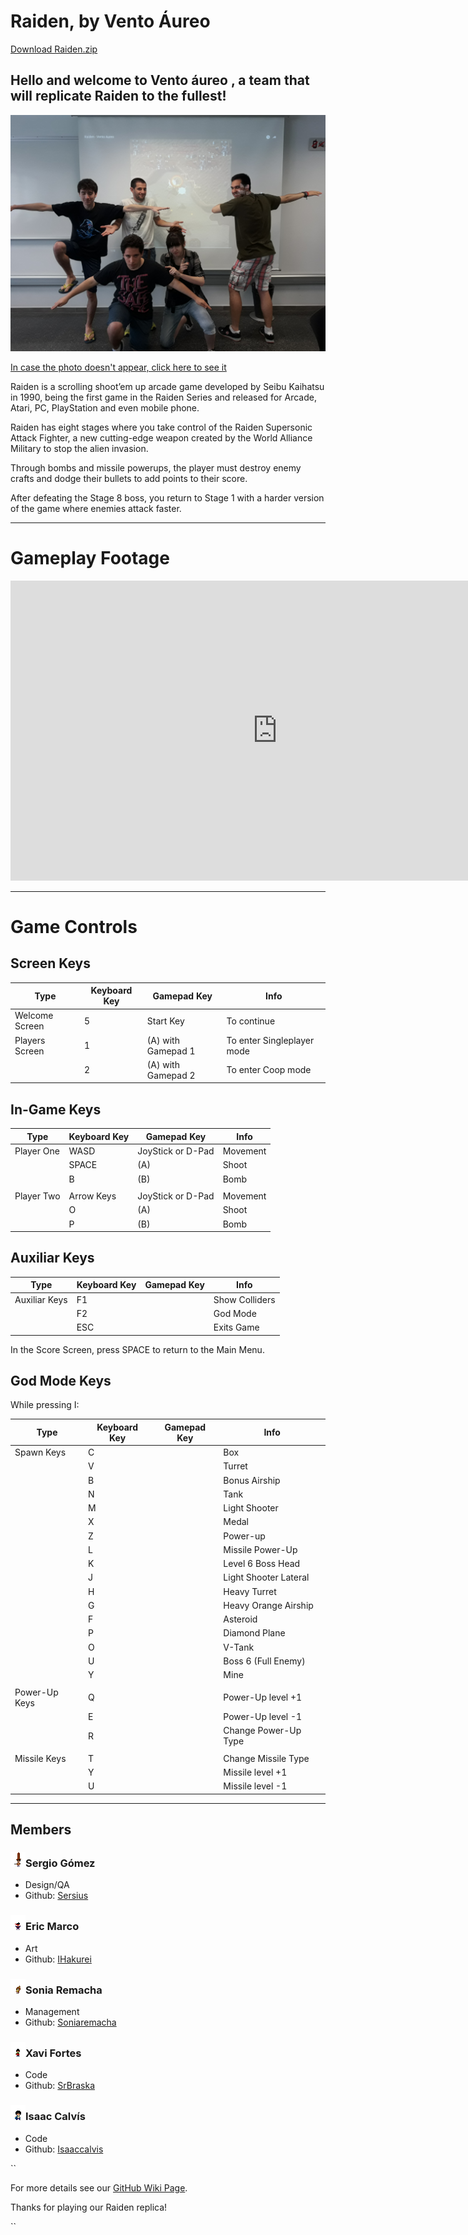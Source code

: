 # Raiden, by Vento Áureo

<a href="https://github.com/Soniaremacha/VentoAureo/releases/download/Raiden1.0/Raiden1.0_VentoAureo.zip">Download Raiden.zip</a>



## Hello and welcome to Vento áureo , a team that will replicate Raiden to the fullest!


![](https://github.com/Soniaremacha/VentoAureo/blob/master/20170605_112358.jpg)


<a href="https://github.com/Soniaremacha/VentoAureo/blob/master/20170605_112358.jpg">In case the photo doesn't appear, click here to see it</a>


Raiden is a scrolling shoot’em up arcade game developed by Seibu Kaihatsu in 1990, being the first game in the Raiden Series and released for Arcade, Atari, PC, PlayStation and even mobile phone.

Raiden has eight stages where you take control of the Raiden Supersonic Attack Fighter, a new cutting-edge weapon created by the World Alliance Military to stop the alien invasion.

Through bombs and missile powerups, the player must destroy enemy crafts and dodge their bullets to add points to their score.

After defeating the Stage 8 boss, you return to Stage 1 with a harder version of the game where enemies attack faster.

---


# Gameplay Footage

<iframe width="854" height="480" src="https://www.youtube.com/embed/7QY-pVGliTE" frameborder="0" allowfullscreen></iframe>

---

# Game Controls

## Screen Keys

|Type|Keyboard Key|Gamepad Key|Info|
|----|------------|-----------|----|
| Welcome Screen   | 5 | Start Key  | To continue |
| Players Screen   | 1 | (A) with Gamepad 1   | To enter Singleplayer mode |
|                  | 2 | (A) with Gamepad 2   | To enter Coop mode |


## In-Game Keys

|Type|Keyboard Key|Gamepad Key|Info|
|----|------------|-----------|----|
| Player One    | WASD | JoyStick or D-Pad | Movement |
|               | SPACE | (A) | Shoot |
|               | B | (B) | Bomb |
|               |  |  |  |
| Player Two    | Arrow Keys | JoyStick or D-Pad | Movement |
|               | O | (A) | Shoot |
|               | P | (B) | Bomb |


## Auxiliar Keys

|Type|Keyboard Key|Gamepad Key|Info|
|----|------------|-----------|----|
| Auxiliar Keys | F1 |  | Show Colliders |
|               | F2 |  | God Mode |
|               | ESC |  | Exits Game |

In the Score Screen, press SPACE to return to the Main Menu.


## God Mode Keys

While pressing I:

|Type|Keyboard Key|Gamepad Key|Info|
|----|------------|-----------|----|
| Spawn Keys    | C |  | Box |
|               | V |  | Turret |
|               | B |  | Bonus Airship |
|               | N |  | Tank |
|               | M |  | Light Shooter |
|               | X |  | Medal |
|               | Z |  | Power-up |
|               | L |  | Missile Power-Up |
|               | K |  | Level 6 Boss Head |
|               | J |  | Light Shooter Lateral |
|               | H |  | Heavy Turret |
|               | G |  | Heavy Orange Airship |
|               | F |  | Asteroid |
|               | P |  | Diamond Plane |
|               | O |  | V-Tank |
|               | U |  | Boss 6 (Full Enemy) |
|               | Y |  | Mine |
|               |   |  |  |
| Power-Up Keys | Q |  | Power-Up level +1 |
|               | E |  | Power-Up level -1 |
|               | R |  | Change Power-Up Type |
|               |   |  |  |
| Missile Keys  | T |  | Change Missile Type |
|               | Y |  | Missile level +1 |
|               | U |  | Missile level -1 |

---

## Members

### ![](https://github.com/Soniaremacha/VentoAureo/blob/Raiden/Design/Team/Sergio.png)Sergio Gómez

 - Design/QA
 - Github: [Sersius](https://github.com/Sersius)


### ![](https://github.com/Soniaremacha/VentoAureo/blob/Raiden/Design/Team/Eric.png)Eric Marco

 - Art
 - Github: [IHakurei](https://github.com/IHakurei)


### ![](https://github.com/Soniaremacha/VentoAureo/blob/Raiden/Design/Team/Sonia.png)Sonia Remacha

 - Management
 - Github: [Soniaremacha](https://github.com/Soniaremacha)


### ![](https://github.com/Soniaremacha/VentoAureo/blob/Raiden/Design/Team/Xavi.png)Xavi Fortes

 - Code
 - Github: [SrBraska](https://github.com/SrBraska)


### ![](https://github.com/Soniaremacha/VentoAureo/blob/Raiden/Design/Team/Isaac.png)Isaac Calvís

 - Code
 - Github: [Isaaccalvis](https://github.com/isaaccalvis)
 
``

For more details see our [GitHub Wiki Page](https://github.com/Soniaremacha/VentoAureo/wiki).

Thanks for playing our Raiden replica!

``
